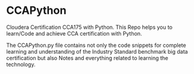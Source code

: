 # CCAPython
Cloudera Certification CCA175 with Python.
This Repo helps you to learn/Code and achieve CCA certification with Python. 

The CCAPython.py file contains not only the code snippets for complete learning and understanding of the Industry Standard benchmark big data certification but also Notes and everything related to learning the technology. 
